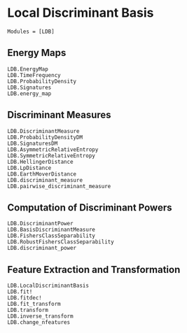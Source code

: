 # Local Discriminant Basis

```@index
Modules = [LDB]
```

## Energy Maps
```@docs
LDB.EnergyMap
LDB.TimeFrequency
LDB.ProbabilityDensity
LDB.Signatures
LDB.energy_map
```

## Discriminant Measures
```@docs
LDB.DiscriminantMeasure
LDB.ProbabilityDensityDM
LDB.SignaturesDM
LDB.AsymmetricRelativeEntropy
LDB.SymmetricRelativeEntropy
LDB.HellingerDistance
LDB.LpDistance
LDB.EarthMoverDistance
LDB.discriminant_measure
LDB.pairwise_discriminant_measure
```

## Computation of Discriminant Powers
```@docs
LDB.DiscriminantPower
LDB.BasisDiscriminantMeasure
LDB.FishersClassSeparability
LDB.RobustFishersClassSeparability
LDB.discriminant_power
```

## Feature Extraction and Transformation
```@docs
LDB.LocalDiscriminantBasis
LDB.fit!
LDB.fitdec!
LDB.fit_transform
LDB.transform
LDB.inverse_transform
LDB.change_nfeatures
```
